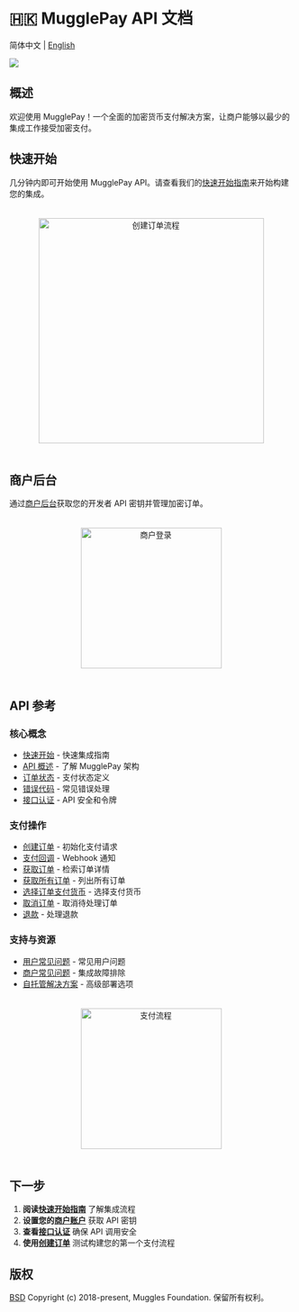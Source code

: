 # 🇭🇰 MugglePay API 文档

简体中文 | [English](README.md)

[![](https://dcdn.mugglepay.com/dt/pay/logo/mplogo1.png)](https://www.mugglepay.com)

## 概述

欢迎使用 MugglePay！一个全面的加密货币支付解决方案，让商户能够以最少的集成工作接受加密支付。

## 快速开始

几分钟内即可开始使用 MugglePay API。请查看我们的[快速开始指南](faq/GetStarted.md)来开始构建您的集成。

<div align="center">

<img src="https://dcdn.mugglepay.com/dt/pay/docs/mp-create.png" alt="创建订单流程" width="400" style="margin: 20px 0;">

</div>

## 商户后台

通过[商户后台](https://merchants.mugglepay.com/)获取您的开发者 API 密钥并管理加密订单。

<div align="center">

<img src="https://dcdn.mugglepay.com/dt/pay/docs/mp-login.png" alt="商户登录" width="250" style="margin: 20px 0;">

</div>

## API 参考

### 核心概念
* [快速开始](faq/GetStarted.md) - 快速集成指南
* [API 概述](faq/Overview.md) - 了解 MugglePay 架构
* [订单状态](basic/OrderStatus.md) - 支付状态定义
* [错误代码](basic/ErrorCodes.md) - 常见错误处理
* [接口认证](basic/Authentication.md) - API 安全和令牌

### 支付操作
* [创建订单](order/CreateOrder.md) - 初始化支付请求
* [支付回调](order/PaymentCallback.md) - Webhook 通知
* [获取订单](order/GetOrder.md) - 检索订单详情
* [获取所有订单](order/GetOrders.md) - 列出所有订单
* [选择订单支付货币](order/CheckoutOrder.md) - 选择支付货币
* [取消订单](order/CancelOrder.md) - 取消待处理订单
* [退款](order/Refund.md) - 处理退款

### 支持与资源
* [用户常见问题](faq/CustomerFAQ.md) - 常见用户问题
* [商户常见问题](faq/MerchantFAQ.md) - 集成故障排除
* [自托管解决方案](self-managed-non-custodian.md) - 高级部署选项

<div align="center">

<img src="https://dcdn.mugglepay.com/dt/pay/docs/mp-payment.png" alt="支付流程" width="250" style="margin: 20px 0;">

</div>

## 下一步

1. **阅读[快速开始指南](faq/GetStarted.md)** 了解集成流程
2. **设置您的[商户账户](https://merchants.mugglepay.com/)** 获取 API 密钥
3. **查看[接口认证](basic/Authentication.md)** 确保 API 调用安全
4. **使用[创建订单](order/CreateOrder.md)** 测试构建您的第一个支付流程

## 版权

[BSD](https://www.wikiwand.com/en/BSD_licenses) Copyright (c) 2018-present, Muggles Foundation. 保留所有权利。
